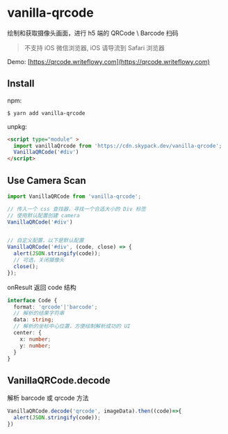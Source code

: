 # vanilla-qrcode

绘制和获取摄像头画面，进行 h5 端的 QRCode \ Barcode 扫码

> 不支持 iOS 微信浏览器, iOS 请导流到 Safari 浏览器

Demo: [https://qrcode.writeflowy.com](https://qrcode.writeflowy.com)

## Install

npm:

```sh
$ yarn add vanilla-qrcode
```

unpkg:

```html
<script type="module" >
  import vanillaQrcode from 'https://cdn.skypack.dev/vanilla-qrcode';
  VanillaQRCode('#div')
</script>
```

## Use Camera Scan

```ts
import VanillaQRCode from 'vanilla-qrcode';

// 传入一个 css 查找器，寻找一个合适大小的 Div 标签
// 使用默认配置创建 camera
VanillaQRCode('#div')


// 自定义配置，以下是默认配置
VanillaQRCode('#div', (code, close) => {
  alert(JSON.stringify(code));
  // 可选，关闭摄像头
  close();
});
```

onResult 返回 code 结构

```ts
interface Code {
  format: 'qrcode'|'barcode'; 
  // 解析的结果字符串
  data: string;
  // 解析的坐标中心位置，方便绘制解析成功的 UI
  center: {
    x: number;
    y: number;
  }
}

```

## VanillaQRCode.decode

解析 barcode 或 qrcode 方法


```js
VanillaQRCode.decode('qrcode', imageData).then((code)=>{
  alert(JSON.stringify(code));
})
```




